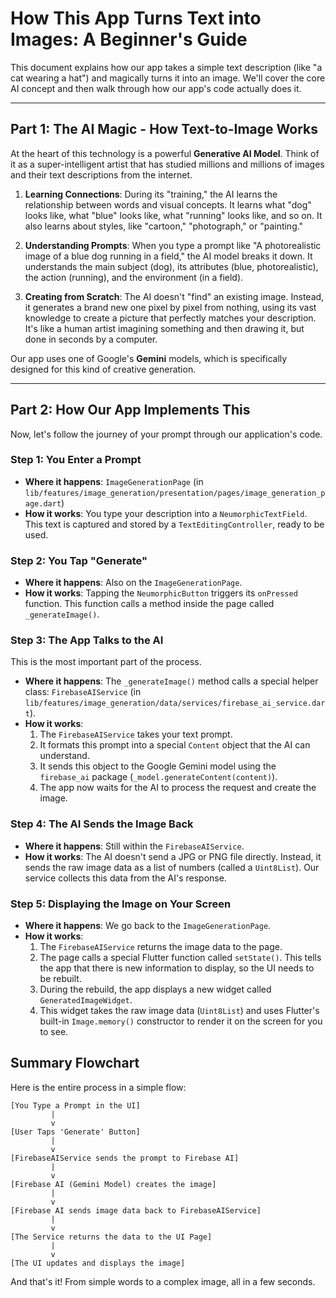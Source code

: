 # How This App Turns Text into Images: A Beginner's Guide

This document explains how our app takes a simple text description (like "a cat wearing a hat") and magically turns it into an image. We'll cover the core AI concept and then walk through how our app's code actually does it.

---

## Part 1: The AI Magic - How Text-to-Image Works

At the heart of this technology is a powerful **Generative AI Model**. Think of it as a super-intelligent artist that has studied millions and millions of images and their text descriptions from the internet.

1.  **Learning Connections**: During its "training," the AI learns the relationship between words and visual concepts. It learns what "dog" looks like, what "blue" looks like, what "running" looks like, and so on. It also learns about styles, like "cartoon," "photograph," or "painting."

2.  **Understanding Prompts**: When you type a prompt like "A photorealistic image of a blue dog running in a field," the AI model breaks it down. It understands the main subject (dog), its attributes (blue, photorealistic), the action (running), and the environment (in a field).

3.  **Creating from Scratch**: The AI doesn't "find" an existing image. Instead, it generates a brand new one pixel by pixel from nothing, using its vast knowledge to create a picture that perfectly matches your description. It's like a human artist imagining something and then drawing it, but done in seconds by a computer.

Our app uses one of Google's **Gemini** models, which is specifically designed for this kind of creative generation.

---

## Part 2: How Our App Implements This

Now, let's follow the journey of your prompt through our application's code.

### Step 1: You Enter a Prompt

-   **Where it happens**: `ImageGenerationPage` (in `lib/features/image_generation/presentation/pages/image_generation_page.dart`)
-   **How it works**: You type your description into a `NeumorphicTextField`. This text is captured and stored by a `TextEditingController`, ready to be used.

### Step 2: You Tap "Generate"

-   **Where it happens**: Also on the `ImageGenerationPage`.
-   **How it works**: Tapping the `NeumorphicButton` triggers its `onPressed` function. This function calls a method inside the page called `_generateImage()`.

### Step 3: The App Talks to the AI

This is the most important part of the process.

-   **Where it happens**: The `_generateImage()` method calls a special helper class: `FirebaseAIService` (in `lib/features/image_generation/data/services/firebase_ai_service.dart`).
-   **How it works**:
    1.  The `FirebaseAIService` takes your text prompt.
    2.  It formats this prompt into a special `Content` object that the AI can understand.
    3.  It sends this object to the Google Gemini model using the `firebase_ai` package (`_model.generateContent(content)`).
    4.  The app now waits for the AI to process the request and create the image.

### Step 4: The AI Sends the Image Back

-   **Where it happens**: Still within the `FirebaseAIService`.
-   **How it works**: The AI doesn't send a JPG or PNG file directly. Instead, it sends the raw image data as a list of numbers (called a `Uint8List`). Our service collects this data from the AI's response.

### Step 5: Displaying the Image on Your Screen

-   **Where it happens**: We go back to the `ImageGenerationPage`.
-   **How it works**:
    1.  The `FirebaseAIService` returns the image data to the page.
    2.  The page calls a special Flutter function called `setState()`. This tells the app that there is new information to display, so the UI needs to be rebuilt.
    3.  During the rebuild, the app displays a new widget called `GeneratedImageWidget`.
    4.  This widget takes the raw image data (`Uint8List`) and uses Flutter's built-in `Image.memory()` constructor to render it on the screen for you to see.

## Summary Flowchart

Here is the entire process in a simple flow:

```
[You Type a Prompt in the UI]
         |
         v
[User Taps 'Generate' Button]
         |
         v
[FirebaseAIService sends the prompt to Firebase AI]
         |
         v
[Firebase AI (Gemini Model) creates the image]
         |
         v
[Firebase AI sends image data back to FirebaseAIService]
         |
         v
[The Service returns the data to the UI Page]
         |
         v
[The UI updates and displays the image]
```

And that's it! From simple words to a complex image, all in a few seconds. 
